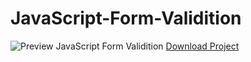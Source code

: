 # JavaScript-Form-Validition
<img src="https://raw.githubusercontent.com/jalalamin/JavaScript-Form-Validition/gh-pages/img/form.png" alt="Preview">
JavaScript Form Validition
<a href="https://github.com/jalalamin/JavaScript-Form-Validition/archive/gh-pages.zip">Download Project</a>
